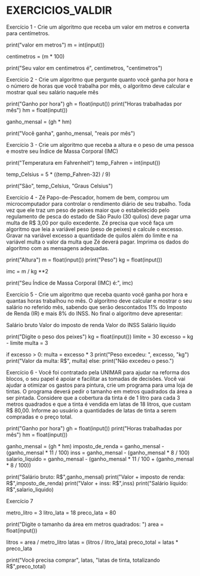 # EXERCICIOS_VALDIR

Exercício 1 - Crie um algoritmo que receba um valor em metros e converta para centímetros.

print("valor em metros")
m = int(input())

centimetros = (m * 100)

print("Seu valor em centimetros é", centimetros, "centimetros")


Exercício 2 - Crie um algoritmo que pergunte quanto você ganha por hora e o número de horas que você trabalha por mês, o algoritmo deve calcular e mostrar qual seu salário naquele mês



print("Ganho por hora")
gh = float(input())
print("Horas trabalhadas por mês")
hm = float(input())

ganho_mensal = (gh * hm)

print("Você ganha", ganho_mensal, "reais por mês")

Exercício 3 - Crie um algoritmo que receba a altura e o peso de uma pessoa e mostre seu Índice de Massa Corporal (IMC)

print("Temperatura em Fahrenheit")
temp_Fahren = int(input())

temp_Celsius = 5 * ((temp_Fahren-32) / 9)

print("São", temp_Celsius, "Graus Celsius")

Exercício 4 - Zé Papo-de-Pescador, homem de bem, comprou um microcomputador para controlar o rendimento diário de seu trabalho. Toda vez que ele traz um peso de peixes maior que o estabelecido pelo regulamento de pesca do estado de São Paulo (30 quilos) deve pagar uma multa de R$ 3,00 por quilo excedente. Zé precisa que você faça um algoritmo que leia a variável peso (peso de peixes) e calcule o excesso. Gravar na variável excesso a quantidade de quilos além do limite e na variável multa o valor da multa que Zé deverá pagar. Imprima os dados do algoritmo com as mensagens adequadas.

print("Altura")
m = float(input())
print("Peso")
kg = float(input())

imc = m / kg **2

print("Seu Índice de Massa Corporal (IMC) é:", imc)

Exercício 5 - Crie um algoritmo que receba quanto você ganha por hora e quantas horas trabalhou no mês. O algoritmo deve calcular e mostrar o seu salário no referido mês, sabendo que serão descontados 11% do Imposto de Renda (IR) e mais 8% do INSS. No final o algoritmo deve apresentar:

Salário bruto
Valor do imposto de renda
Valor do INSS
Salário líquido

print("Digite o peso dos peixes")
kg = float(input())
limite = 30
excesso = kg - limite
multa = 3

if excesso > 0:
    multa = excesso * 3 
    print("Peso excedeu: ",  excesso, "kg") 
    print("Valor da multa: R$", multa) 
else: 
    print("Não excedeu o peso.")

Exercício 6 - Você foi contratado pela UNIMAR para ajudar na reforma dos blocos, o seu papel é apoiar e facilitar as tomadas de decisões. Você vai ajudar a otimizar os gastos para pintura, crie um programa para uma loja de tintas. O programa deverá pedir o tamanho em metros quadrados da área a ser pintada. Considere que a cobertura da tinta é de 1 litro para cada 3 metros quadrados e que a tinta é vendida em latas de 18 litros, que custam R$ 80,00. Informe ao usuário a quantidades de latas de tinta a serem compradas e o preço total.

print("Ganho por hora")
gh = float(input())
print("Horas trabalhadas por mês")
hm = float(input())

ganho_mensal = (gh * hm)
imposto_de_renda = ganho_mensal - (ganho_mensal * 11 / 100)
inss = ganho_mensal - (ganho_mensal * 8 / 100)
salario_liquido = ganho_mensal - (ganho_mensal * 11 / 100 + (ganho_mensal * 8 / 100))

print("Salário bruto: R$",ganho_mensal)
print("Valor + imposto de renda: R$",imposto_de_renda)
print("Valor + inss: R$",inss)
print("Salário líquido: R$",salario_liquido)


Exercício 7


metro_litro = 3
litro_lata = 18
preco_lata = 80

print("Digite o tamanho da área em metros quadrados: ")
area = float(input())

litros = area / metro_litro
latas = (litros / litro_lata)
preco_total = latas * preco_lata

print("Você precisa comprar", latas, "latas de tinta, totalizando R$",preco_total)

